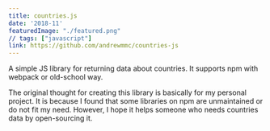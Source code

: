 ```yaml
---
title: countries.js
date: '2018-11'
featuredImage: "./featured.png"
// tags: ["javascript"]
link: https://github.com/andrewmmc/countries-js
---
```


A simple JS library for returning data about countries. It supports npm with webpack or old-school way.

The original thought for creating this library is basically for my personal project. It is because I found that some libraries on npm are unmaintained or do not fit my need. However, I hope it helps someone who needs countries data by open-sourcing it.
